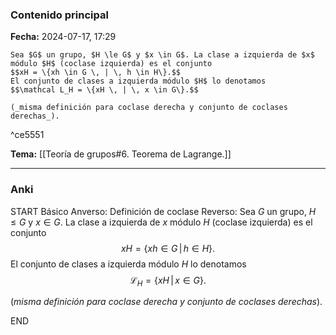 ### Contenido principal

**Fecha:** 2024-07-17, 17:29

```ad-formal
Sea $G$ un grupo, $H \le G$ y $x \in G$. La clase a izquierda de $x$ módulo $H$ (coclase izquierda) es el conjunto
$$xH = \{xh \in G \, | \, h \in H\}.$$
El conjunto de clases a izquierda módulo $H$ lo denotamos
$$\mathcal L_H = \{xH \, | \, x \in G\}.$$

(_misma definición para coclase derecha y conjunto de coclases derechas_).
```

^ce5551

**Tema:** [[Teoría de grupos#6. Teorema de Lagrange.]]

---
### Anki

START
Básico
Anverso: Definición de coclase
Reverso: Sea $G$ un grupo, $H \le G$ y $x \in G$. La clase a izquierda de $x$ módulo $H$ (coclase izquierda) es el conjunto
$$xH = \{xh \in G \, | \, h \in H\}.$$
El conjunto de clases a izquierda módulo $H$ lo denotamos
$$\mathcal L_H = \{xH \, | \, x \in G\}.$$

(_misma definición para coclase derecha y conjunto de coclases derechas_).
<!--ID: 1727339263690-->
END

